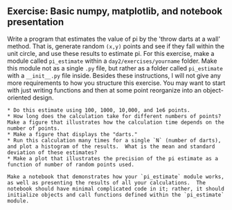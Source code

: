 Exercise: Basic numpy, matplotlib, and notebook presentation
--------

Write a program that estimates the value of pi by the 'throw darts at a wall' method.  That is, generate random `(x,y)` points and see if they fall within the unit circle, and use these results to estimate pi.  For this exercise, make a module called `pi_estimate` within a `day2/exercises/yourname` folder.  Make this module not as a single `.py` file, but rather as a folder called `pi_estimate` with a `__init__.py` file inside.  Besides these instructions, I will not give any more requirements to how you structure this exercise.  You may want to start with just writing functions and then at some point reorganize into an object-oriented design.

	* Do this estimate using 100, 1000, 10,000, and 1e6 points.
	* How long does the calculation take for different numbers of points?  Make a figure that illustrates how the calculation time depends on the number of points.
	* Make a figure that displays the "darts."
	* Run this calculation many times for a single `N` (number of darts), and plot a histogram of the results.  What is the mean and standard deviation of these estimates?
	* Make a plot that illustrates the precision of the pi estimate as a function of number of random points used.

	Make a notebook that demonstrates how your `pi_estimate` module works, as well as presenting the results of all your calculations.  The notebook should have minimal complicated code in it; rather, it should initialize objects and call functions defined within the `pi_estimate` module.   